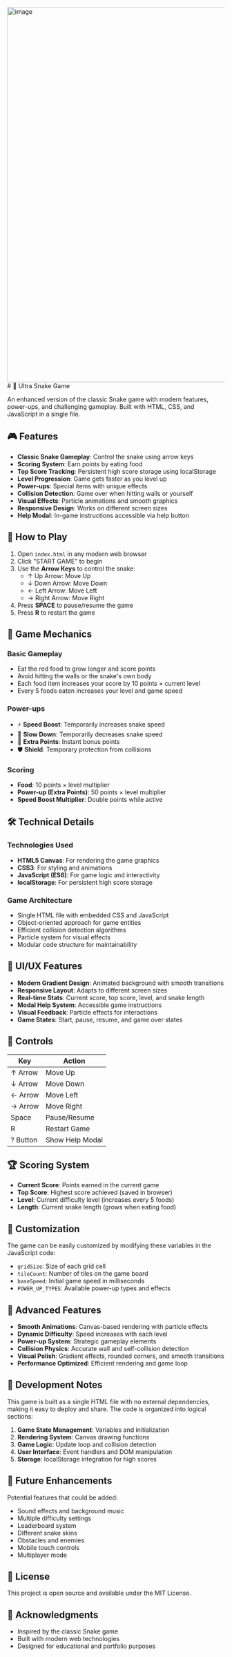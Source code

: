 <img width="1000" height="869" alt="image" src="https://github.com/user-attachments/assets/12f985b8-7dca-4205-9d83-4782ef2fc6c3" />
# 🐍 Ultra Snake Game

An enhanced version of the classic Snake game with modern features, power-ups, and challenging gameplay. Built with HTML, CSS, and JavaScript in a single file.

## 🎮 Features

- **Classic Snake Gameplay**: Control the snake using arrow keys
- **Scoring System**: Earn points by eating food
- **Top Score Tracking**: Persistent high score storage using localStorage
- **Level Progression**: Game gets faster as you level up
- **Power-ups**: Special items with unique effects
- **Collision Detection**: Game over when hitting walls or yourself
- **Visual Effects**: Particle animations and smooth graphics
- **Responsive Design**: Works on different screen sizes
- **Help Modal**: In-game instructions accessible via help button

## 🚀 How to Play

1. Open `index.html` in any modern web browser
2. Click "START GAME" to begin
3. Use the **Arrow Keys** to control the snake:
   - ↑ Up Arrow: Move Up
   - ↓ Down Arrow: Move Down
   - ← Left Arrow: Move Left
   - → Right Arrow: Move Right
4. Press **SPACE** to pause/resume the game
5. Press **R** to restart the game

## 🎯 Game Mechanics

### Basic Gameplay
- Eat the red food to grow longer and score points
- Avoid hitting the walls or the snake's own body
- Each food item increases your score by 10 points × current level
- Every 5 foods eaten increases your level and game speed

### Power-ups
- ⚡ **Speed Boost**: Temporarily increases snake speed
- 🐢 **Slow Down**: Temporarily decreases snake speed
- 💎 **Extra Points**: Instant bonus points
- 🛡️ **Shield**: Temporary protection from collisions

### Scoring
- **Food**: 10 points × level multiplier
- **Power-up (Extra Points)**: 50 points × level multiplier
- **Speed Boost Multiplier**: Double points while active

## 🛠️ Technical Details

### Technologies Used
- **HTML5 Canvas**: For rendering the game graphics
- **CSS3**: For styling and animations
- **JavaScript (ES6)**: For game logic and interactivity
- **localStorage**: For persistent high score storage

### Game Architecture
- Single HTML file with embedded CSS and JavaScript
- Object-oriented approach for game entities
- Efficient collision detection algorithms
- Particle system for visual effects
- Modular code structure for maintainability

## 🎨 UI/UX Features

- **Modern Gradient Design**: Animated background with smooth transitions
- **Responsive Layout**: Adapts to different screen sizes
- **Real-time Stats**: Current score, top score, level, and snake length
- **Modal Help System**: Accessible game instructions
- **Visual Feedback**: Particle effects for interactions
- **Game States**: Start, pause, resume, and game over states

## 📱 Controls

| Key | Action |
|-----|--------|
| ↑ Arrow | Move Up |
| ↓ Arrow | Move Down |
| ← Arrow | Move Left |
| → Arrow | Move Right |
| Space | Pause/Resume |
| R | Restart Game |
| ? Button | Show Help Modal |

## 🏆 Scoring System

- **Current Score**: Points earned in the current game
- **Top Score**: Highest score achieved (saved in browser)
- **Level**: Current difficulty level (increases every 5 foods)
- **Length**: Current snake length (grows when eating food)

## 🔧 Customization

The game can be easily customized by modifying these variables in the JavaScript code:

- `gridSize`: Size of each grid cell
- `tileCount`: Number of tiles on the game board
- `baseSpeed`: Initial game speed in milliseconds
- `POWER_UP_TYPES`: Available power-up types and effects

## 🌟 Advanced Features

- **Smooth Animations**: Canvas-based rendering with particle effects
- **Dynamic Difficulty**: Speed increases with each level
- **Power-up System**: Strategic gameplay elements
- **Collision Physics**: Accurate wall and self-collision detection
- **Visual Polish**: Gradient effects, rounded corners, and smooth transitions
- **Performance Optimized**: Efficient rendering and game loop

## 📝 Development Notes

This game is built as a single HTML file with no external dependencies, making it easy to deploy and share. The code is organized into logical sections:

1. **Game State Management**: Variables and initialization
2. **Rendering System**: Canvas drawing functions
3. **Game Logic**: Update loop and collision detection
4. **User Interface**: Event handlers and DOM manipulation
5. **Storage**: localStorage integration for high scores

## 🎯 Future Enhancements

Potential features that could be added:
- Sound effects and background music
- Multiple difficulty settings
- Leaderboard system
- Different snake skins
- Obstacles and enemies
- Mobile touch controls
- Multiplayer mode

## 📄 License

This project is open source and available under the MIT License.

## 🙏 Acknowledgments

- Inspired by the classic Snake game
- Built with modern web technologies
- Designed for educational and portfolio purposes
